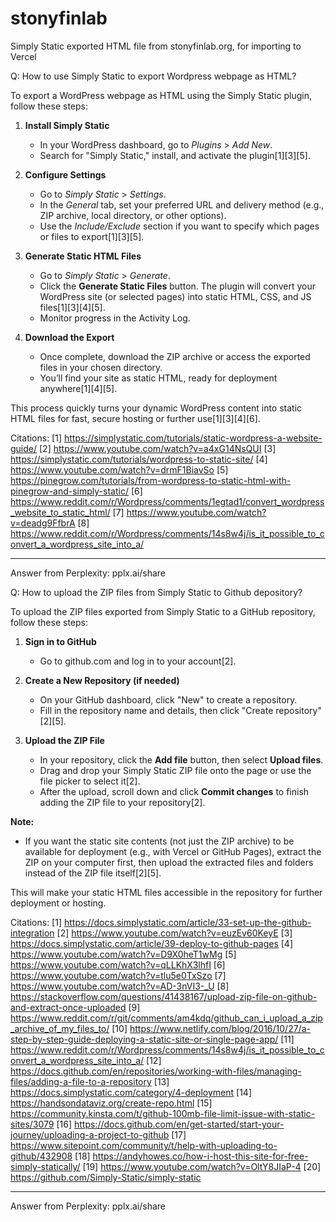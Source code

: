# stonyfinlab
Simply Static exported HTML file from stonyfinlab.org, for importing to Vercel

Q: How to use Simply Static to export Wordpress webpage as HTML?

To export a WordPress webpage as HTML using the Simply Static plugin, follow these steps:

1. **Install Simply Static**
   - In your WordPress dashboard, go to *Plugins* > *Add New*.
   - Search for "Simply Static," install, and activate the plugin[1][3][5].

2. **Configure Settings**
   - Go to *Simply Static* > *Settings*.
   - In the *General* tab, set your preferred URL and delivery method (e.g., ZIP archive, local directory, or other options).
   - Use the *Include/Exclude* section if you want to specify which pages or files to export[1][3][5].

3. **Generate Static HTML Files**
   - Go to *Simply Static* > *Generate*.
   - Click the **Generate Static Files** button. The plugin will convert your WordPress site (or selected pages) into static HTML, CSS, and JS files[1][3][4][5].
   - Monitor progress in the Activity Log.

4. **Download the Export**
   - Once complete, download the ZIP archive or access the exported files in your chosen directory.
   - You’ll find your site as static HTML, ready for deployment anywhere[1][4][5].

This process quickly turns your dynamic WordPress content into static HTML files for fast, secure hosting or further use[1][3][4][6].

Citations:
[1] https://simplystatic.com/tutorials/static-wordpress-a-website-guide/
[2] https://www.youtube.com/watch?v=a4xG14NsQUI
[3] https://simplystatic.com/tutorials/wordpress-to-static-site/
[4] https://www.youtube.com/watch?v=drmF1BiavSo
[5] https://pinegrow.com/tutorials/from-wordpress-to-static-html-with-pinegrow-and-simply-static/
[6] https://www.reddit.com/r/Wordpress/comments/1egtad1/convert_wordpress_website_to_static_html/
[7] https://www.youtube.com/watch?v=deadg9FfbrA
[8] https://www.reddit.com/r/Wordpress/comments/14s8w4j/is_it_possible_to_convert_a_wordpress_site_into_a/

---
Answer from Perplexity: pplx.ai/share


Q: How to upload the ZIP files from Simply Static to Github depository?


To upload the ZIP files exported from Simply Static to a GitHub repository, follow these steps:

1. **Sign in to GitHub**
   - Go to github.com and log in to your account[2].

2. **Create a New Repository (if needed)**
   - On your GitHub dashboard, click "New" to create a repository.
   - Fill in the repository name and details, then click "Create repository"[2][5].

3. **Upload the ZIP File**
   - In your repository, click the **Add file** button, then select **Upload files**.
   - Drag and drop your Simply Static ZIP file onto the page or use the file picker to select it[2].
   - After the upload, scroll down and click **Commit changes** to finish adding the ZIP file to your repository[2].

**Note:**  
- If you want the static site contents (not just the ZIP archive) to be available for deployment (e.g., with Vercel or GitHub Pages), extract the ZIP on your computer first, then upload the extracted files and folders instead of the ZIP file itself[2][5].

This will make your static HTML files accessible in the repository for further deployment or hosting.

Citations:
[1] https://docs.simplystatic.com/article/33-set-up-the-github-integration
[2] https://www.youtube.com/watch?v=euzEv60KeyE
[3] https://docs.simplystatic.com/article/39-deploy-to-github-pages
[4] https://www.youtube.com/watch?v=D9X0heT1wMg
[5] https://www.youtube.com/watch?v=qLLKhX3lhfI
[6] https://www.youtube.com/watch?v=tlu5e0TxSzo
[7] https://www.youtube.com/watch?v=AD-3nVI3-_U
[8] https://stackoverflow.com/questions/41438167/upload-zip-file-on-github-and-extract-once-uploaded
[9] https://www.reddit.com/r/git/comments/am4kdq/github_can_i_upload_a_zip_archive_of_my_files_to/
[10] https://www.netlify.com/blog/2016/10/27/a-step-by-step-guide-deploying-a-static-site-or-single-page-app/
[11] https://www.reddit.com/r/Wordpress/comments/14s8w4j/is_it_possible_to_convert_a_wordpress_site_into_a/
[12] https://docs.github.com/en/repositories/working-with-files/managing-files/adding-a-file-to-a-repository
[13] https://docs.simplystatic.com/category/4-deployment
[14] https://handsondataviz.org/create-repo.html
[15] https://community.kinsta.com/t/github-100mb-file-limit-issue-with-static-sites/3079
[16] https://docs.github.com/en/get-started/start-your-journey/uploading-a-project-to-github
[17] https://www.sitepoint.com/community/t/help-with-uploading-to-github/432908
[18] https://andyhowes.co/how-i-host-this-site-for-free-simply-statically/
[19] https://www.youtube.com/watch?v=OltY8JIaP-4
[20] https://github.com/Simply-Static/simply-static

---
Answer from Perplexity: pplx.ai/share
